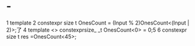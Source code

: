 # -
1 template  2  constexpr size t  OnesCount = (Input % 2)OnesCount&lt;(Input | 2)>;了  4 template &lt;> constexprsize_ _t OnesCount&lt;0> = 0;5  6  constexpr size t res =OnesCount&lt;45>; 
